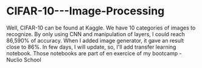 # CIFAR-10---Image-Processing

Well, CIFAR-10 can be found at Kaggle. We have 10 categories of images to recognize. By only using CNN and manipulation of layers, I could reach 86,590% of accuracy. When I added image generator, it gave an result close to 86%. In few days, I will update, so, I'll add transfer learning notebook. Those notebooks are part of en exercice of my bootcamp - Nuclio School
